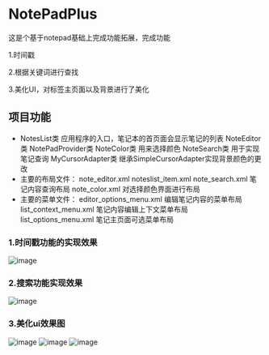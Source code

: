# NotePadPlus
这是个基于notepad基础上完成功能拓展，完成功能

1.时间戳

2.根据关键词进行查找

3.美化UI，对标签主页面以及背景进行了美化



##  项目功能

- 
  NotesList类 应用程序的入口，笔记本的首页面会显示笔记的列表
  NoteEditor类 
  NotePadProvider类 
  NoteColor类 用来选择颜色
  NoteSearch类 用于实现笔记查询
  MyCursorAdapter类 继承SimpleCursorAdapter实现背景颜色的更改
- 主要的布局文件：
  note_editor.xml
  noteslist_item.xml 
  note_search.xml 笔记内容查询布局
  note_color.xml 对选择颜色界面进行布局
- 主要的菜单文件：
  editor_options_menu.xml 编辑笔记内容的菜单布局
  list_context_menu.xml 笔记内容编辑上下文菜单布局
  list_options_menu.xml 笔记主页面可选菜单布局

### 1.时间戳功能的实现效果
![image](https://github.com/crtea/NotePad-masterPlus/blob/master/picture/1.png)
### 2.搜索功能实现效果
![image](https://github.com/crtea/NotePad-masterPlus/blob/master/picture/2.png)
### 3.美化ui效果图

![image](https://github.com/crtea/NotePad-masterPlus/blob/master/picture/3.png)
![image](https://github.com/crtea/NotePad-masterPlus/blob/master/picture/4.png)
![image](https://github.com/crtea/NotePad-masterPlus/blob/master/picture/5.png)




